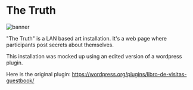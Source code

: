 # The Truth

![banner](https://i.giphy.com/media/kHs1lBhZWaK5rj7lt3/giphy.webp)



"The Truth" is a LAN based art installation. It's a web page where participants post secrets about themselves. 

This installation was mocked up using an edited version of a wordpress plugin. 

Here is the original plugin: https://wordpress.org/plugins/libro-de-visitas-guestbook/